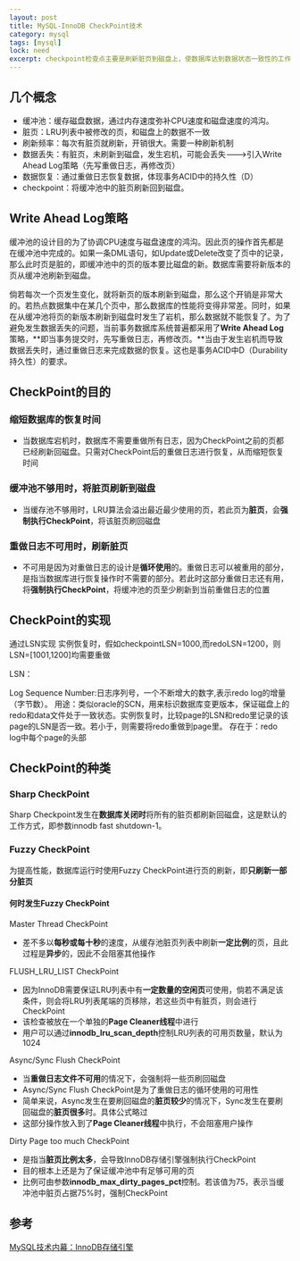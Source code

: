 ```yaml
---
layout: post
title: MySQL-InnoDB CheckPoint技术
category: mysql
tags: [mysql]
lock: need
excerpt: checkpoint检查点主要是刷新脏页到磁盘上，使数据库达到数据状态一致性的工作。因为事务的提交只会刷新操作日志到磁盘，脏数据是异步刷新到磁盘，这个异步就是靠checkpoint。
---
```


## 几个概念

- 缓冲池：缓存磁盘数据，通过内存速度弥补CPU速度和磁盘速度的鸿沟。
- 脏页：LRU列表中被修改的页，和磁盘上的数据不一致
- 刷新频率：每次有脏页就刷新，开销很大。需要一种刷新机制
- 数据丢失：有脏页，未刷新到磁盘，发生宕机，可能会丢失--->引入Write Ahead Log策略（先写重做日志，再修改页）
- 数据恢复：通过重做日志恢复数据，体现事务ACID中的持久性（D）
- checkpoint：将缓冲池中的脏页刷新回到磁盘。

## Write Ahead Log策略

  缓冲池的设计目的为了协调CPU速度与磁盘速度的鸿沟。因此页的操作首先都是在缓冲池中完成的。如果一条DML语句，如Update或Delete改变了页中的记录，那么此时页是脏的，即缓冲池中的页的版本要比磁盘的新。数据库需要将新版本的页从缓冲池刷新到磁盘。

  倘若每次一个页发生变化，就将新页的版本刷新到磁盘，那么这个开销是非常大的。若热点数据集中在某几个页中，那么数据库的性能将变得非常差。同时，如果在从缓冲池将页的新版本刷新到磁盘时发生了岩机，那么数据就不能恢复了。为了避免发生数据丢失的问题，当前事务数据库系统普遍都采用了**Write Ahead Log**策略，**即当事务提交时，先写重做日志，再修改页。**当由于发生岩机而导致数据丢失时，通过重做日志来完成数据的恢复。这也是事务ACID中D（Durability持久性）的要求。

## CheckPoint的目的

### 缩短数据库的恢复时间

- 当数据库宕机时，数据库不需要重做所有日志，因为CheckPoint之前的页都已经刷新回磁盘。只需对CheckPoint后的重做日志进行恢复，从而缩短恢复时间

### 缓冲池不够用时，将脏页刷新到磁盘

- 当缓存池不够用时，LRU算法会溢出最近最少使用的页，若此页为**脏页**，会**强制执行CheckPoint**，将该脏页刷回磁盘

### 重做日志不可用时，刷新脏页

- 不可用是因为对重做日志的设计是**循环使用**的。重做日志可以被重用的部分，是指当数据库进行恢复操作时不需要的部分。若此时这部分重做日志还有用，将**强制执行CheckPoint**，将缓冲池的页至少刷新到当前重做日志的位置

## CheckPoint的实现

通过LSN实现
实例恢复时，假如checkpointLSN=1000,而redoLSN=1200，则LSN=[1001,1200]均需要重做

LSN：

Log Sequence Number:日志序列号，一个不断增大的数字,表示redo log的增量（字节数）。
用途：类似oracle的SCN，用来标识数据库变更版本，保证磁盘上的redo和data文件处于一致状态。实例恢复时，比较page的LSN和redo里记录的该page的LSN是否一致。若小于，则需要将redo重做到page里。
存在于：redo log中每个page的头部

## CheckPoint的种类

### Sharp CheckPoint

Sharp Checkpoint发生在**数据库关闭时**将所有的脏页都刷新回磁盘，这是默认的工作方式，即参数innodb fast shutdown-1。

### Fuzzy CheckPoint

为提高性能，数据库运行时使用Fuzzy CheckPoint进行页的刷新，即**只刷新一部分脏页**

#### 何时发生Fuzzy CheckPoint

Master Thread CheckPoint

- 差不多以**每秒或每十秒**的速度，从缓存池脏页列表中刷新**一定比例**的页，且此过程是**异步**的，因此不会阻塞其他操作

FLUSH_LRU_LIST CheckPoint

- 因为InnoDB需要保证LRU列表中有**一定数量的空闲页**可使用，倘若不满足该条件，则会将LRU列表尾端的页移除，若这些页中有脏页，则会进行CheckPoint
- 该检查被放在一个单独的**Page Cleaner线程**中进行
- 用户可以通过**innodb_lru_scan_depth**控制LRU列表的可用页数量，默认为1024

Async/Sync Flush CheckPoint

- 当**重做日志文件不可用**的情况下，会强制将一些页刷回磁盘
- Async/Sync Flush CheckPoint是为了重做日志的循环使用的可用性
- 简单来说，Async发生在要刷回磁盘的**脏页较少**的情况下，Sync发生在要刷回磁盘的**脏页很多**时。具体公式略过
- 这部分操作放入到了**Page Cleaner线程**中执行，不会阻塞用户操作

Dirty Page too much CheckPoint

- 是指当**脏页比例太多**，会导致InnoDB存储引擎强制执行CheckPoint
- 目的根本上还是为了保证缓冲池中有足够可用的页
- 比例可由参数**innodb_max_dirty_pages_pct**控制。若该值为75，表示当缓冲池中脏页占据75%时，强制CheckPoint

## 参考

[MySQL技术内幕：InnoDB存储引擎]()